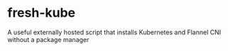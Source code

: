 # fresh-kube
A useful externally hosted script that installs Kubernetes and Flannel CNI without a package manager
